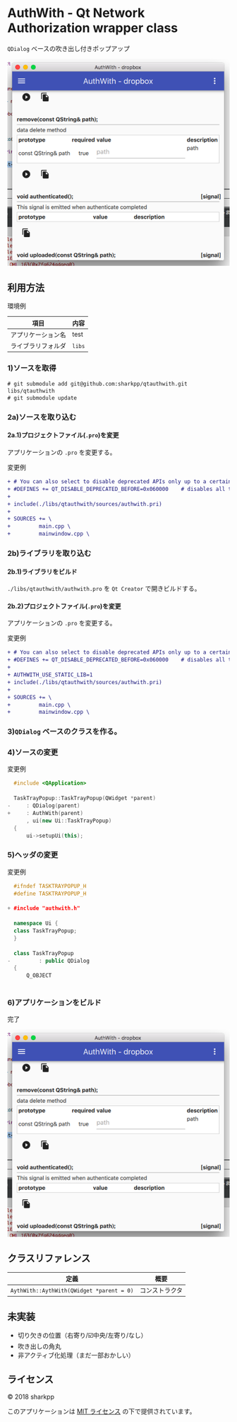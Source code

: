 # AuthWith - Qt Network Authorization wrapper class

`QDialog` ベースの吹き出し付きポップアップ

![画面](./docs/examples.png)

## 利用方法

環境例

|項目|内容|
|-|-|
|アプリケーション名|test|
|ライブラリフォルダ|`libs`|

### 1)ソースを取得

```console
# git submodule add git@github.com:sharkpp/qtauthwith.git libs/qtauthwith
# git submodule update
```

### 2a)ソースを取り込む

#### 2a.1)プロジェクトファイル(`.pro`)を変更

アプリケーションの `.pro` を変更する。

変更例

```diff
+ # You can also select to disable deprecated APIs only up to a certain version of Qt.
+ #DEFINES += QT_DISABLE_DEPRECATED_BEFORE=0x060000    # disables all the APIs deprecated before Qt 6.0.0
+
+ include(./libs/qtauthwith/sources/authwith.pri)
+
+ SOURCES += \
+         main.cpp \
+         mainwindow.cpp \
```

### 2b)ライブラリを取り込む

#### 2b.1)ライブラリをビルド

`./libs/qtauthwith/authwith.pro` を `Qt Creator` で開きビルドする。

#### 2b.2)プロジェクトファイル(`.pro`)を変更

アプリケーションの `.pro` を変更する。

変更例

```diff
+ # You can also select to disable deprecated APIs only up to a certain version of Qt.
+ #DEFINES += QT_DISABLE_DEPRECATED_BEFORE=0x060000    # disables all the APIs deprecated before Qt 6.0.0
+
+ AUTHWITH_USE_STATIC_LIB=1
+ include(./libs/qtauthwith/sources/authwith.pri)
+
+ SOURCES += \
+         main.cpp \
+         mainwindow.cpp \
```

### 3)`QDialog` ベースのクラスを作る。

### 4)ソースの変更

変更例

```cpp
  #include <QApplication>
  
  TaskTrayPopup::TaskTrayPopup(QWidget *parent)
-     : QDialog(parent)
+     : AuthWith(parent)
      , ui(new Ui::TaskTrayPopup)
  {
      ui->setupUi(this);
```

### 5)ヘッダの変更

変更例

```cpp
  #ifndef TASKTRAYPOPUP_H
  #define TASKTRAYPOPUP_H
  
+ #include "authwith.h"
  
  namespace Ui {
  class TaskTrayPopup;
  }
  
  class TaskTrayPopup
-         : public QDialog
  {
      Q_OBJECT
  
```

### 6)アプリケーションをビルド

完了

![画面](./docs/examples.png)

## クラスリファレンス

|定義|概要|
|-|-|
|`AythWith::AythWith(QWidget *parent = 0)`|コンストラクタ|

## 未実装

* 切り欠きの位置（右寄り/☑️中央/左寄り/なし）
* 吹き出しの角丸
* 非アクティブ化処理（まだ一部おかしい）

## ライセンス

© 2018 sharkpp

このアプリケーションは [MIT ライセンス](LICENSE.ja-JP) の下で提供されています。
